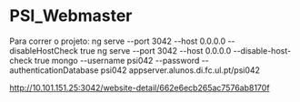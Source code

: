 # PSI_Webmaster

Para correr o projeto:
ng serve --port 3042 --host 0.0.0.0 --disableHostCheck true
ng serve --port 3042 --host 0.0.0.0 --disable-host-check true
mongo --username psi042 --password --authenticationDatabase psi042 appserver.alunos.di.fc.ul.pt/psi042

http://10.101.151.25:3042/website-detail/662e6ecb265ac7576ab8170f